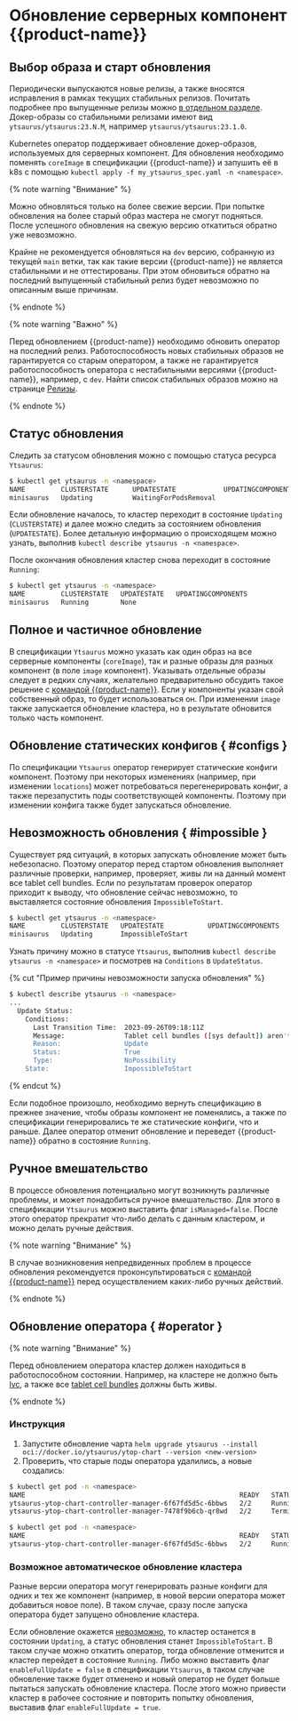 # Обновление серверных компонент {{product-name}}

## Выбор образа и старт обновления

Периодически выпускаются новые релизы, а также вносятся исправления в рамках текущих стабильных релизов. Почитать подробнее про выпущенные релизы можно [в отдельном разделе](../../admin-guide/releases.md). Докер-образы со стабильными релизами имеют вид `ytsaurus/ytsaurus:23.N.M`, например `ytsaurus/ytsaurus:23.1.0`.

Kubernetes оператор поддерживает обновление докер-образов, используемых для серверных компонент. Для обновления необходимо поменять `coreImage` в спецификации {{product-name}} и запушить её в k8s с помощью `kubectl apply -f my_ytsaurus_spec.yaml -n <namespace>`.

{% note warning "Внимание" %}

Можно обновляться только на более свежие версии. При попытке обновления на более старый образ мастера не смогут подняться. После успешного обновления на свежую версию откатиться обратно уже невозможно.

Крайне не рекомендуется обновляться на `dev` версию, собранную из текущей `main` ветки, так как такие версии {{product-name}} не является стабильными и не оттестированы. При этом обновиться обратно на последний выпущенный стабильный релиз будет невозможно по описанным выше причинам.

{% endnote %}

{% note warning "Важно" %}

Перед обновлением {{product-name}} необходимо обновить оператор на последний релиз. Работоспособность новых стабильных образов не гарантируется со старым оператором, а также не гарантируется работоспособность оператора с нестабильными версиями {{product-name}}, например, с `dev`. Найти список стабильных образов можно на страницe [Релизы](../../admin-guide/releases).

{% endnote %}

## Статус обновления

Следить за статусом обновления можно с помощью статуса ресурса `Ytsaurus`:
```bash
$ kubectl get ytsaurus -n <namespace>
NAME         CLUSTERSTATE      UPDATESTATE            UPDATINGCOMPONENTS
minisaurus   Updating          WaitingForPodsRemoval
```

Если обновление началось, то кластер переходит в состояние `Updating` (`CLUSTERSTATE`) и далее можно следить за состоянием обновления (`UPDATESTATE`). Более детальную информацию о происходящем можно узнать, выполнив `kubectl describe ytsaurus -n <namespace>`.

После окончания обновления кластер снова переходит в состояние `Running`:

```bash
$ kubectl get ytsaurus -n <namespace>
NAME         CLUSTERSTATE   UPDATESTATE   UPDATINGCOMPONENTS
minisaurus   Running        None
```

## Полное и частичное обновление

В спецификации `Ytsaurus` можно указать как один образ на все серверные компоненты (`coreImage`), так и разные образы для разных компонент (в поле `image` компонент). Указывать отдельные образы следует в редких случаях, желательно предварительно обсудить такое решение с [командой {{product-name}}](https://ytsaurus.tech/#contact). Если у компоненты указан свой собственный образ, то будет использоваться он. При изменении `image` также запускается обновление кластера, но в результате обновится только часть компонент.

## Обновление статических конфигов { #configs }

По спецификации `Ytsaurus` оператор генерирует статические конфиги компонент. Поэтому при некоторых изменениях (например, при изменении `locations`) может потребоваться перегенерировать конфиг, а также перезапустить поды соответствующей компоненты. Поэтому при изменении конфига также будет запускаться обновление.

## Невозможность обновления { #impossible }

Существует ряд ситуаций, в которых запускать обновление может быть небезопасно. Поэтому оператор перед стартом обновления выполняет различные проверки, например, проверяет, живы ли на данный момент все tablet cell bundles. Если по результатам проверок оператор приходит к выводу, что обновление сейчас невозможно, то выставляется состояние обновления `ImpossibleToStart`.

```bash
$ kubectl get ytsaurus -n <namespace>
NAME         CLUSTERSTATE   UPDATESTATE           UPDATINGCOMPONENTS
minisaurus   Updating       ImpossibleToStart
```

Узнать причину можно в статусе `Ytsaurus`, выполнив `kubectl describe ytsaurus -n <namespace>` и посмотрев на `Conditions` в `UpdateStatus`.

{% cut "Пример причины невозможности запуска обновления" %}
```bash
$ kubectl describe ytsaurus -n <namespace>
...
  Update Status:
    Conditions:
      Last Transition Time:  2023-09-26T09:18:11Z
      Message:               Tablet cell bundles ([sys default]) aren't in 'good' health
      Reason:                Update
      Status:                True
      Type:                  NoPossibility
    State:                   ImpossibleToStart
```
{% endcut %}


Если подобное произошло, необходимо вернуть спецификацию в прежнее значение, чтобы образы компонент не поменялись, а также по спецификации генерировались те же статические конфиги, что и раньше. Далее оператор отменит обновление и переведет {{product-name}} обратно в состояние `Running`.

## Ручное вмешательство

В процессе обновления потенциально могут возникнуть различные проблемы, и может понадобиться ручное вмешательство. Для этого в спецификации `Ytsaurus` можно выставить флаг `isManaged=false`. После этого оператор прекратит что-либо делать с данным кластером, и можно делать ручные действия.

{% note warning "Внимание" %}

В случае возникновения непредвиденных проблем в процессе обновления рекомендуется проконсультироваться с [командой {{product-name}}](https://ytsaurus.tech/#contact) перед осуществлением каких-либо ручных действий.

{% endnote %}

## Обновление оператора { #operator }

{% note warning "Внимание" %}

Перед обновлением оператора кластер должен находиться в работоспособном состоянии. Например, на кластере не должно быть [lvc](../../admin-guide/problems/#lvc), а также все [tablet cell bundles](../../admin-guide/problems/#tabletcellbundles) должны быть живы.

{% endnote %}

### Инструкция

1. Запустите обновление чарта `helm upgrade ytsaurus --install oci://docker.io/ytsaurus/ytop-chart --version <new-version>`
2. Проверить, что старые поды оператора удалились, а новые создались:
```bash
$ kubectl get pod -n <namespace>
NAME                                                      READY   STATUS        RESTARTS   AGE
ytsaurus-ytop-chart-controller-manager-6f67fd5d5c-6bbws   2/2     Running       0          21s
ytsaurus-ytop-chart-controller-manager-7478f9b6cb-qr8wd   2/2     Terminating   0          23h

$ kubectl get pod -n <namespace>
NAME                                                      READY   STATUS    RESTARTS   AGE
ytsaurus-ytop-chart-controller-manager-6f67fd5d5c-6bbws   2/2     Running   0          25s
```

### Возможное автоматическое обновление кластера

Разные версии оператора могут генерировать разные конфиги для одних и тех же компонент (например, в новой версии оператора может добавиться новое поле). В таком случае, сразу после запуска оператора будет запущено обновление кластера.

Если обновление окажется [невозможно](#impossible), то кластер останется в состоянии `Updating`, а статус обновления станет `ImpossibleToStart`. В таком случае можно откатить оператор, тогда обновление отменится и кластер перейдет в состояние `Running`. Либо можно выставить флаг `enableFullUpdate = false` в спецификации `Ytsaurus`, в таком случае обновление также будет отменено и новый оператор не будет больше пытаться запускать обновление кластера. После этого можно привести кластер в рабочее состояние и повторить попытку обновления, выставив флаг `enableFullUpdate = true`.

